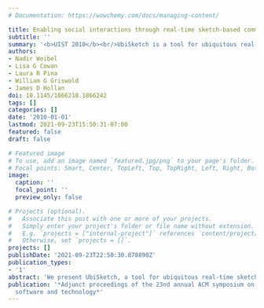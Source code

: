 ```yaml
---
# Documentation: https://wowchemy.com/docs/managing-content/

title: Enabling social interactions through real-time sketch-based communication
subtitle: ''
summary: '<b>UIST 2010</b><br/>UbiSketch is a tool for ubiquitous real-time sketch-based communication enabling people to create doodles, drawings, and notes with digital pens and paper and publish them quickly and easily via their mobile phones'
authors:
- Nadir Weibel
- Lisa G Cowan
- Laura R Pina
- William G Griswold
- James D Hollan
doi: 10.1145/1866218.1866242
tags: []
categories: []
date: '2010-01-01'
lastmod: 2021-09-23T15:50:31-07:00
featured: false
draft: false

# Featured image
# To use, add an image named `featured.jpg/png` to your page's folder.
# Focal points: Smart, Center, TopLeft, Top, TopRight, Left, Right, BottomLeft, Bottom, BottomRight.
image:
  caption: ''
  focal_point: ''
  preview_only: false

# Projects (optional).
#   Associate this post with one or more of your projects.
#   Simply enter your project's folder or file name without extension.
#   E.g. `projects = ["internal-project"]` references `content/project/deep-learning/index.md`.
#   Otherwise, set `projects = []`.
projects: []
publishDate: '2021-09-23T22:50:30.878890Z'
publication_types:
- '1'
abstract: 'We present UbiSketch, a tool for ubiquitous real-time sketch-based communication. We describe the UbiSketch system, which enables people to create doodles, drawings, and notes with digital pens and paper and publish them quickly and easily via their mobile phones to social communication channels, such as Facebook, Twitter, and email. The natural paper-based social interaction enabled by UbiSketch has the potential to enrich current mobile communication practices.'
publication: '*Adjunct proceedings of the 23nd annual ACM symposium on User interface
  software and technology*'
---
```

